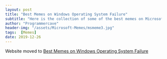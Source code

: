 ```yaml
---
layout: post
title: "Best Memes on Windows Operating System Failure"
subtitle: "Here is the collection of some of the best memes on Microsoft Operating System."
author: "Programmercave"
header-img: "/assets/Microsoft-Memes/msmeme3.jpg"
tags:  [Memes]
date: 2019-12-26
---
```


Website moved to [Best Memes on Windows Operating System Failure](https://programmercave.com/blog/2019/12/26/Best-Memes-on-Microsoft-Operating-System)


